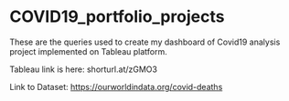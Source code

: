 # COVID19_portfolio_projects

These are the queries used to create my dashboard of Covid19 analysis project implemented on Tableau platform.

Tableau link is here: shorturl.at/zGMO3

Link to Dataset: https://ourworldindata.org/covid-deaths
